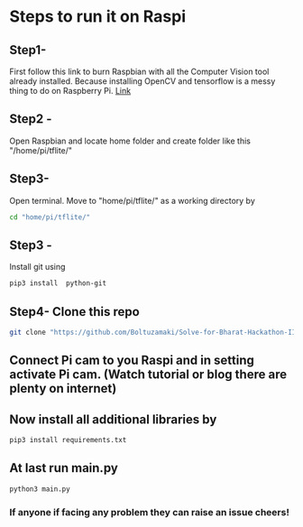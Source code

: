 # Steps to run it on Raspi

## Step1-
First follow this link to burn Raspbian with all the Computer Vision tool already installed. Because installing OpenCV and tensorflow is a messy thing to do on Raspberry Pi.
[Link](https://www.pantechsolutions.net/blog/pre-installed-os-for-raspberry-pi-for-free/)

## Step2 - 
Open Raspbian and locate home folder and create folder like this
"/home/pi/tflite/"

## Step3-
Open terminal. Move to "home/pi/tflite/" as a working directory by

```sh
cd "home/pi/tflite/"
```

## Step3 -
Install git using 

```sh
pip3 install  python-git
```

## Step4- Clone this repo

```sh
git clone "https://github.com/Boltuzamaki/Solve-for-Bharat-Hackathon-IISC-Banglore-2020-.git"
```

## Connect Pi cam to you Raspi and in setting activate Pi cam. (Watch tutorial or blog there are plenty on internet)

## Now install all additional libraries by

```sh
pip3 install requirements.txt
```

## At last run main.py 
```sh
python3 main.py
```


### If anyone if facing any problem they can raise an issue cheers!
